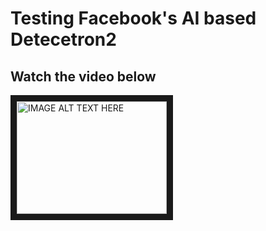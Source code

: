 <h1>Testing Facebook's AI based Detecetron2</h1>

<h2>Watch the video below</h2>

<a href="http://www.youtube.com/watch?feature=player_embedded&v=uFg_rho24nE
" target="_blank"><img src="http://img.youtube.com/vi/uFg_rho24nE/0.jpg" 
alt="IMAGE ALT TEXT HERE" width="240" height="180" border="10" /></a>
